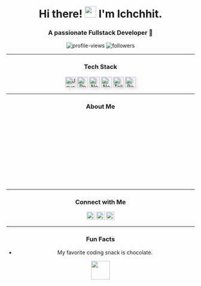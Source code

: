 <h1 align="center">
  Hi there! 
  <img src="https://media.giphy.com/media/hvRJCLFzcasrR4ia7z/giphy.gif" width="30px"/>
  I'm Ichchhit.
</h1>
<h3 align="center">
  A passionate Fullstack Developer 🚀
</h3>

<p align="center">
  <img src="https://komarev.com/ghpvc/?username=Ichchhitmd&color=blue&style=flat-square" alt="profile-views"/> 
  <img src="https://img.shields.io/github/followers/Ichchhitmd?label=Follow&style=social" alt="followers"/>
</p>

---

<h3 align="center">Tech Stack</h3>
<p align="center">
  <img src="https://img.shields.io/badge/JavaScript-323330?style=for-the-badge&logo=javascript&logoColor=F7DF1E&labelColor=FFD700&color=black" alt="JavaScript" style="height:28px; filter: drop-shadow(3px 3px 3px rgba(0,0,0,0.3));"/>
  <img src="https://img.shields.io/badge/React-20232A?style=for-the-badge&logo=react&logoColor=61DAFB&labelColor=20232A&color=black" alt="React" style="height:28px; filter: drop-shadow(3px 3px 3px rgba(0,0,0,0.3));"/>
  <img src="https://img.shields.io/badge/Node.js-339933?style=for-the-badge&logo=nodedotjs&logoColor=white&labelColor=339933&color=black" alt="Node.js" style="height:28px; filter: drop-shadow(3px 3px 3px rgba(0,0,0,0.3));"/>
  <img src="https://img.shields.io/badge/Next.js-000000?style=for-the-badge&logo=nextdotjs&logoColor=white&labelColor=000000&color=black" alt="Next.js" style="height:28px; filter: drop-shadow(3px 3px 3px rgba(0,0,0,0.3));"/>
  <img src="https://img.shields.io/badge/Tailwind_CSS-38B2AC?style=for-the-badge&logo=tailwind-css&logoColor=white&labelColor=38B2AC&color=black" alt="Tailwind CSS" style="height:28px; filter: drop-shadow(3px 3px 3px rgba(0,0,0,0.3));"/>
  <img src="https://img.shields.io/badge/React_Native-61DAFB?style=for-the-badge&logo=react&logoColor=white&labelColor=61DAFB&color=black" alt="React Native" style="height:28px; filter: drop-shadow(3px 3px 3px rgba(0,0,0,0.3));"/>
</p>


---

<h3 align="center">About Me</h3>
<div align="center" style="background-image: url('https://t3.ftcdn.net/jpg/06/58/19/90/360_F_658199067_9iSrD3PCb62HcjYcQmdNMbAP2tNVoG97.jpg'); background-size: cover; padding: 20px; border-radius: 10px; max-width: 800px; margin: auto;">
  <p style="color: white; font-size: 18px;">
    I'm a passionate developer who loves coding, learning new technologies, and building awesome projects. When I'm not coding, you'll find me exploring the latest tech trends, binge-watching my favorite series, playing video games, or staying active with sports!
  </p>
</div>

---

<h3 align="center">Connect with Me</h3>
<p align="center">
  <a href="https://www.instagram.com/oldethicalrabbit/"><img src="https://img.shields.io/badge/Instagram-E4405F?style=for-the-badge&logo=instagram&logoColor=white" alt="Instagram" style="height:22px;"></a>
  <a href="https://www.linkedin.com/in/ichchhit-devkota/"><img src="https://img.shields.io/badge/LinkedIn-0077B5?style=for-the-badge&logo=linkedin&logoColor=white" alt="LinkedIn" style="height:22px;"></a>
  <a href="https://github.com/Ichchhitmd"><img src="https://img.shields.io/badge/GitHub-181717?style=for-the-badge&logo=github&logoColor=white" alt="GitHub" style="height:22px;"></a>
</p>

---


<h3 align="center">Fun Facts</h3>
<ul align="center">
  <li>My favorite coding snack is chocolate.</li>
</ul>

<p align="center">
  <img src="https://media.giphy.com/media/3og0IWkocQ1AGddO2w/giphy.gif" width="50px"/>
</p>
